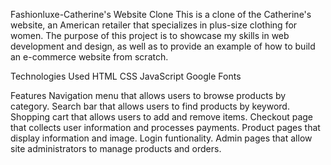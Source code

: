 Fashionluxe-Catherine's Website Clone
This is a clone of the Catherine's website, an American retailer that specializes in plus-size clothing for women. The purpose of this project is to showcase my skills in web development and design, as well as to provide an example of how to build an e-commerce website from scratch.

Technologies Used
HTML
CSS
JavaScript
Google Fonts

Features
Navigation menu that allows users to browse products by category.
Search bar that allows users to find products by keyword.
Shopping cart that allows users to add and remove items.
Checkout page that collects user information and processes payments.
Product pages that display information and image.
Login funtionality.
Admin pages that allow site administrators to manage products and orders.
